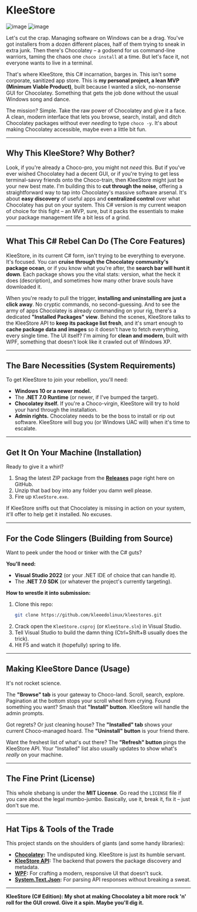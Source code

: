 # KleeStore
![image](https://github.com/user-attachments/assets/f74036af-b756-44a1-a382-6e45dd29782e)
![image](https://github.com/user-attachments/assets/8d8aa245-3105-49e6-84f1-810c6cac12fd)

Let's cut the crap. Managing software on Windows can be a drag. You've got installers from a dozen different places, half of them trying to sneak in extra junk. Then there's Chocolatey – a godsend for us command-line warriors, taming the chaos one `choco install` at a time. But let's face it, not everyone wants to live in a terminal.

That's where KleeStore, this C# incarnation, barges in. This isn't some corporate, sanitized app store. This is **my personal project, a lean MVP (Minimum Viable Product)**, built because I wanted a slick, no-nonsense GUI for Chocolatey. Something that gets the job done without the usual Windows song and dance.

The mission? Simple. Take the raw power of Chocolatey and give it a face. A clean, modern interface that lets you browse, search, install, and ditch Chocolatey packages without ever *needing* to type `choco -y`. It's about making Chocolatey accessible, maybe even a little bit fun.

---

## Why This KleeStore? Why Bother?

Look, if you're already a Choco-pro, you might not *need* this. But if you've ever wished Chocolatey had a decent GUI, or if you're trying to get less terminal-savvy friends onto the Choco-train, then KleeStore might just be your new best mate. I'm building this to **cut through the noise**, offering a straightforward way to tap into Chocolatey's massive software arsenal. It's about **easy discovery** of useful apps and **centralized control** over what Chocolatey has put on your system. This C# version is my current weapon of choice for this fight – an MVP, sure, but it packs the essentials to make your package management life a bit less of a grind.

---

## What This C# Rebel Can Do (The Core Features)

KleeStore, in its current C# form, isn't trying to be everything to everyone. It's focused. You can **cruise through the Chocolatey community's package ocean**, or if you know what you're after, the **search bar will hunt it down**. Each package shows you the vital stats: version, what the heck it does (description), and sometimes how many other brave souls have downloaded it.

When you're ready to pull the trigger, **installing and uninstalling are just a click away**. No cryptic commands, no second-guessing. And to see the army of apps Chocolatey is already commanding on your rig, there's a dedicated **"Installed Packages" view**. Behind the scenes, KleeStore talks to the KleeStore API to **keep its package list fresh**, and it's smart enough to **cache package data and images** so it doesn't have to fetch everything, every single time. The UI itself? I'm aiming for **clean and modern**, built with WPF, something that doesn't look like it crawled out of Windows XP.

---

## The Bare Necessities (System Requirements)

To get KleeStore to join your rebellion, you'll need:

*   **Windows 10 or a newer model.**
*   The **.NET 7.0 Runtime** (or newer, if I've bumped the target).
*   **Chocolatey itself.** If you're a Choco-virgin, KleeStore will try to hold your hand through the installation.
*   **Admin rights.** Chocolatey needs to be the boss to install or rip out software. KleeStore will bug you (or Windows UAC will) when it's time to escalate.

---

## Get It On Your Machine (Installation)

Ready to give it a whirl?

1.  Snag the latest ZIP package from the [**Releases**](https://github.com/kleeedolinux/kleestores/releases) page right here on GitHub.
2.  Unzip that bad boy into any folder you damn well please.
3.  Fire up `KleeStore.exe`.

If KleeStore sniffs out that Chocolatey is missing in action on your system, it'll offer to help get it installed. No excuses.

---

## For the Code Slingers (Building from Source)

Want to peek under the hood or tinker with the C# guts?

**You'll need:**

*   **Visual Studio 2022** (or your .NET IDE of choice that can handle it).
*   The **.NET 7.0 SDK** (or whatever the project's currently targeting).

**How to wrestle it into submission:**

1.  Clone this repo:
    ```bash
    git clone https://github.com/kleeedolinux/kleestores.git
    ```
2.  Crack open the `KleeStore.csproj` (or `KleeStore.sln`) in Visual Studio.
3.  Tell Visual Studio to build the damn thing (Ctrl+Shift+B usually does the trick).
4.  Hit F5 and watch it (hopefully) spring to life.

---

## Making KleeStore Dance (Usage)

It's not rocket science.

The **"Browse" tab** is your gateway to Choco-land. Scroll, search, explore. Pagination at the bottom stops your scroll wheel from crying. Found something you want? Smash that **"Install" button**. KleeStore will handle the admin prompts.

Got regrets? Or just cleaning house? The **"Installed" tab** shows your current Choco-managed hoard. The **"Uninstall" button** is your friend there.

Want the freshest list of what's out there? The **"Refresh" button** pings the KleeStore API. Your "Installed" list also usually updates to show what's *really* on your machine.

---

## The Fine Print (License)

This whole shebang is under the **MIT License**. Go read the `LICENSE` file if you care about the legal mumbo-jumbo. Basically, use it, break it, fix it – just don't sue me.

---

## Hat Tips & Tools of the Trade

This project stands on the shoulders of giants (and some handy libraries):

*   **[Chocolatey](https://chocolatey.org/):** The undisputed king. KleeStore is just its humble servant.
*   **[KleeStore API](https://kleestoreapi.vercel.app/):** The backend that powers the package discovery and metadata.
*   **[WPF](https://docs.microsoft.com/en-us/dotnet/desktop/wpf/):** For crafting a modern, responsive UI that doesn't suck.
*   **[System.Text.Json](https://docs.microsoft.com/en-us/dotnet/api/system.text.json):** For parsing API responses without breaking a sweat.

---

**KleeStore (C# Edition): My shot at making Chocolatey a bit more rock 'n' roll for the GUI crowd. Give it a spin. Maybe you'll dig it.**
